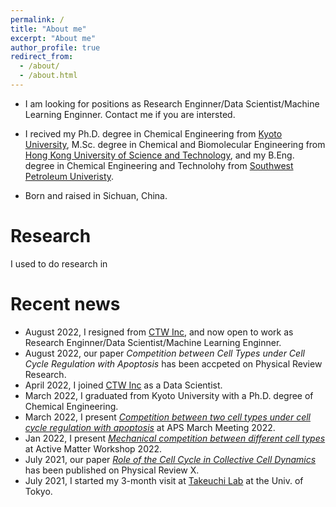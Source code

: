 ```yaml
---
permalink: /
title: "About me"
excerpt: "About me"
author_profile: true
redirect_from: 
  - /about/
  - /about.html
---
```

- I am looking for positions as Research Enginner/Data Scientist/Machine Learning Enginner. Contact me if you are intersted. 
<!-- - I work for [CTW Inc](https://ctw.inc) as a Data Scientist. - I use to be a Ph.D. student in the [Department of Chemical Engineering](https://www.ch.t.kyoto-u.ac.jp/en?set_language=en) at [Kyoto Univerisity](https://www.kyoto-u.ac.jp/en/). I was under the supervision of [Prof. Ryoichi Yamamoto](http://www-tph.cheme.kyoto-u.ac.jp/index.pukiwiki.php?ry%2FFrontPage) ([Google Scholar](https://scholar.google.com/citations?user=ZVwSewgAAAAJ&hl=en), [Lab page](http://www-tph.cheme.kyoto-u.ac.jp/en/)), with an enjoyable and fruitful collobaration with [Prof. Matthew Turner](https://scholar.google.com.hk/citations?user=HjxetPMAAAAJ&hl=en&authuser=1) and [Prof. Simon Schnyder](https://scholar.google.com.hk/citations?user=XkerYaAAAAAJ&hl=en&authuser=1). My past research interests (when I was in acdemia) including numerical modeling of biological systems, mainly at level of cell-base tissue, specifically for comepetition/coexsitence of biological tissue, mechanical modeling of tumor growth and interface dynamics of 3D colony growth. -->

- I recived my Ph.D. degree in Chemical Engineering from [Kyoto University](https://www.kyoto-u.ac.jp/ja), M.Sc. degree in Chemical and Biomolecular Engineering from [Hong Kong University of Science and Technology](https://www.ust.hk), and my B.Eng. degree in Chemical Engineering and Technolohy from [Southwest Petroleum Univeristy](https://www.swpu.edu.cn/en/).

- Born and raised in Sichuan, China.


Research
======
I used to do research in 

Recent news
======
- August 2022, I resigned from [CTW Inc](https://ctw.inc), and now open to work as Research Enginner/Data Scientist/Machine Learning Enginner.
- August 2022, our paper *Competition between Cell Types under Cell Cycle Regulation with Apoptosis* has been accpeted on Physical Review Research.
- April 2022, I joined [CTW Inc](https://ctw.inc) as a Data Scientist.
- March 2022, I graduated from Kyoto University with a Ph.D. degree of Chemical Engineering.
- March 2022,  I present [*Competition between two cell types under cell cycle regulation with apoptosis*](https://meetings.aps.org/Meeting/MAR22/Session/G04.13) at APS March Meeting 2022.
- Jan 2022, I present [*Mechanical competition between different cell types*](https://sites.google.com/view/activematter2022) at Active Matter Workshop 2022.
- July 2021, our paper [*Role of the Cell Cycle in Collective Cell Dynamics*]((https://journals.aps.org/prx/abstract/10.1103/PhysRevX.11.031025)) has been published on Physical Review X.
- July 2021, I started my 3-month visit at [Takeuchi Lab](http://lab.kaztake.org) at the Univ. of Tokyo.

<!-- 
- March 2021, Simon present our recent work at [APS March Meeting 2021](https://meetings.aps.org/Meeting/MAR21/Session/C13.8).
- February 2021, I present my recent work at [Warwick CMCB Lab Talk](https://twitter.com/Warwick_CMCB/status/1361603474098634755).
- January 2021, I present my recent work at [Active Matter Workshop 2021](https://sites.google.com/view/activematter2021).
- Decemeber 2020, a preprint collaborated with Matthew and Simon has been posted on [arXiv](https://arxiv.org/abs/2012.07647).
- August 2020, a paper coathuhored with Jiayuan and Richard has been published in [Fluid Phase Equilibria](https://www.sciencedirect.com/science/article/abs/pii/S0378381220301515). 
- (<img src="/images/eg.png" width = "200" height = "200" alt="eg" align=center />)
- (*Screenshot of simulation of mixed cells*)
- Decemeber 2019, I was selected by [the Uehara Memorial Foundation Research Fellowship Program](https://www.ueharazaidan.or.jp), from January 2020 to December 2021.
- April 1st, 2019. I enrolled Kyoto University as a Ph.D. student.
- October 1st, 2018. I joined Prof. Ryoichi Yamamoto's lab as a research student.
- June, 2018. I graduated from HKUST.
- June, 2017. I graduated from SWPU. 
-->
